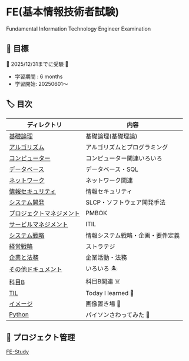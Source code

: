 # FE(基本情報技術者試験)

Fundamental Information Technology Engineer Examination

## :dart: 目標

:dog: 2025/12/31までに受験 :dog:

- 学習期間 : 6 months
- 学習開始: 20250601〜

## :label: 目次

| ディレクトリ                                      | 内容                             |
|---------------------------------------------------|----------------------------------|
| [基礎論理](./basic_logic/)                        | 基礎論理(基礎理論)               |
| [アルゴリズム](./algorithm/)                      | アルゴリズムとプログラミング     |
| [コンピューター](./computer/)                     | コンピューター関連いろいろ       |
| [データベース](./datebase/)                       | データベース・SQL                |
| [ネットワーク](./network/)                        | ネットワーク関連                 |
| [情報セキュリティ](./information_security/)       | 情報セキュリティ                 |
| [システム開発](./system_development/)             | SLCP・ソフトウェア開発手法       |
| [プロジェクトマネジメント](./project_management/) | PMBOK                            |
| [サービルマネジメント](./service_management/)     | ITIL                             |
| [システム戦略](./system_strategy/)                | 情報システム戦略・企画・要件定義 |
| [経営戦略](./management_strategy/)                | ストラテジ                       |
| [企業と法務](./corporate_legal/)                  | 企業活動・法務                   |
| [その他ドキュメント](./doc/)                      | いろいろ :desert_island:         |
| [科目B](./B/)                                     | 科目B関連 :skull_and_crossbones: |  
| [TIL](./til/)                                     | Today I learned :rabbit:         |
| [イメージ](./images/)                             | 画像置き場 :cow2:                |           
| [Python](./python/)                               | パイソンさわってみた :dog:       |

## :pushpin: プロジェクト管理

[FE-Study](https://github.com/users/tomo-john/projects/2)

